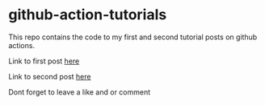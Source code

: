 # github-action-tutorials

This repo contains the code to my first and second tutorial posts on github actions.

Link to first post [here](https://dev.to/alahirajeffrey/understanding-github-actions-an-introduction-15g6)

Link to second post [here]()

Dont forget to leave a like and or comment
